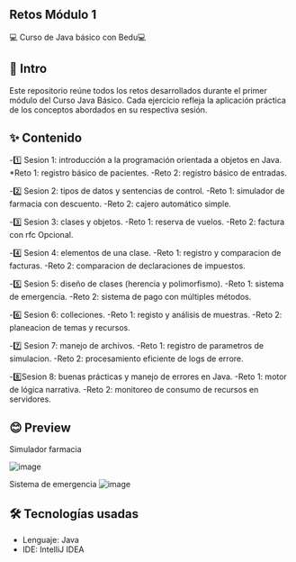 ## Retos Módulo 1 
💻 Curso de Java básico con Bedu💻

## 📌 Intro 
Este repositorio reúne todos los retos desarrollados durante el primer módulo del Curso Java Básico. Cada ejercicio refleja la aplicación práctica de los conceptos abordados en su respectiva sesión.

## ✨ Contenido
-1️⃣ Sesion 1: introducción a la programación orientada a objetos en Java.
  *Reto 1: registro básico de pacientes.
  -Reto 2: registro básico de entradas.
    
-2️⃣ Sesion 2: tipos de datos y sentencias de control.
  -Reto 1: simulador de farmacia con descuento.
  -Reto 2: cajero automático simple.
    
-3️⃣ Sesion 3: clases y objetos.
  -Reto 1: reserva de vuelos.
  -Reto 2: factura con rfc Opcional.
    
-4️⃣ Sesion 4: elementos de una clase.
  -Reto 1: registro y comparacion de facturas.
  -Reto 2: comparacion de declaraciones de impuestos.
    
-5️⃣ Sesion 5: diseño de clases (herencia y polimorfismo).
  -Reto 1: sistema de emergencia.
  -Reto 2: sistema de pago con múltiples métodos.
    
-6️⃣ Sesion 6: colleciones.
  -Reto 1: registo y análisis de muestras.
  -Reto 2: planeacion de temas y recursos.
    
-7️⃣ Sesion 7: manejo de archivos.
  -Reto 1: registro de parametros de simulacion.
  -Reto 2: procesamiento eficiente de logs de errore.
    
-8️⃣Sesion 8: buenas prácticas y manejo de errores en Java.
  -Reto 1: motor de lógica narrativa.
  -Reto 2: monitoreo de consumo de recursos en servidores.

##  😊 Preview 
Simulador farmacia

![image](https://github.com/user-attachments/assets/a684d457-5c19-4577-a374-68062866fb6f)

Sistema de emergencia
![image](https://github.com/user-attachments/assets/8bc3c08e-bbf0-4950-a96d-06fb31e9032f)



## 🛠️ Tecnologías usadas
* Lenguaje: Java
* IDE: IntelliJ IDEA
